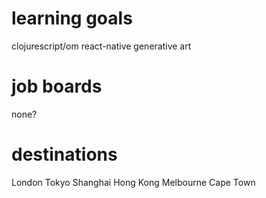 # learning goals
clojurescript/om
react-native
generative art

# job boards
none?

# destinations
London
Tokyo
Shanghai
Hong Kong
Melbourne
Cape Town
